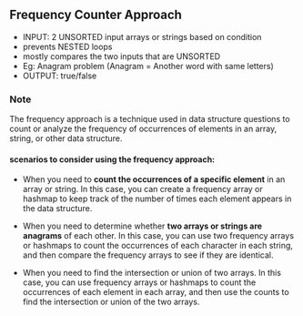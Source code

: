 
## Frequency Counter Approach
- INPUT: 2 UNSORTED input arrays or strings based on condition
- prevents NESTED loops
- mostly compares the two inputs that are UNSORTED
- Eg: Anagram problem (Anagram = Another word with same letters)
- OUTPUT: true/false

### Note
The frequency approach is a technique used in data structure questions to count or analyze the frequency of occurrences of elements in an array, string, or other data structure. 

#### scenarios to consider using the frequency approach:

- When you need to **count the occurrences of a specific element** in an array or string. 
In this case, you can create a frequency array or hashmap to keep track of the number of times each element appears in the data structure.

- When you need to determine whether **two arrays or strings are anagrams** of each other. 
In this case, you can use two frequency arrays or hashmaps to count the occurrences of each character in each string, and then compare the frequency arrays to see if they are identical.

- When you need to find the intersection or union of two arrays. 
In this case, you can use frequency arrays or hashmaps to count the occurrences of each element in each array, and then use the counts to find the intersection or union of the two arrays.